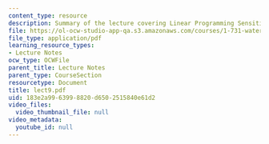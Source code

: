 ```yaml
---
content_type: resource
description: Summary of the lecture covering Linear Programming Sensitivity Analysis.
file: https://ol-ocw-studio-app-qa.s3.amazonaws.com/courses/1-731-water-resource-systems-fall-2006/183e2a9963998820d6502515840e61d2_lect9.pdf
file_type: application/pdf
learning_resource_types:
- Lecture Notes
ocw_type: OCWFile
parent_title: Lecture Notes
parent_type: CourseSection
resourcetype: Document
title: lect9.pdf
uid: 183e2a99-6399-8820-d650-2515840e61d2
video_files:
  video_thumbnail_file: null
video_metadata:
  youtube_id: null
---
```


